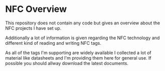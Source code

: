 # NFC Overview

This repository does not contain any code but gives an overview about the NFC projects I have set up.

Additionally a lot of information is given regarding the NFC technology and different kind of reading 
and writing NFC tags.

As all of the tags I'm supporting are widely available I collected a lot of material like datasheets and 
I'm providing them here for general use. If possible you should allway download the latest documents.

